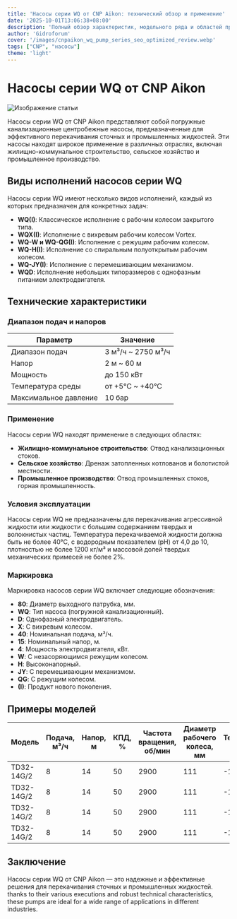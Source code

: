 ```yaml
---
title: 'Насосы серии WQ от CNP Aikon: технический обзор и применение'
date: '2025-10-01T13:06:38+08:00'
description: 'Полный обзор характеристик, модельного ряда и областей применения погружных канализационных насосов серии WQ от CNP Aikon.'
author: 'Gidroforum'
cover: '/images/cnpaikon_wq_pump_series_seo_optimized_review.webp'
tags: ["CNP", "насосы"]
theme: 'light'
---
```


# Насосы серии WQ от CNP Aikon

![Изображение статьи](/images/cnpaikon_wq_pump_series_seo_optimized_review.webp)

Насосы серии WQ от CNP Aikon представляют собой погружные канализационные центробежные насосы, предназначенные для эффективного перекачивания сточных и промышленных жидкостей. Эти насосы находят широкое применение в различных отраслях, включая жилищно-коммунальное строительство, сельское хозяйство и промышленное производство.

## Виды исполнений насосов серии WQ

Насосы серии WQ имеют несколько видов исполнений, каждый из которых предназначен для конкретных задач:

- **WQ(I)**: Классическое исполнение с рабочим колесом закрытого типа.
- **WQX(I)**: Исполнение с вихревым рабочим колесом Vortex.
- **WQ-W и WQ-QG(I)**: Исполнение с режущим рабочим колесом.
- **WQ-H(I)**: Исполнение со спиральным полуоткрытым рабочим колесом.
- **WQ-JY(I)**: Исполнение с перемешивающим механизмом.
- **WQD**: Исполнение небольших типоразмеров с однофазным питанием электродвигателя.

## Технические характеристики

### Диапазон подач и напоров

| Параметр             | Значение                |
|----------------------|-------------------------|
| Диапазон подач       | 3 м³/ч ~ 2750 м³/ч      |
| Напор               | 2 м ~ 60 м              |
| Мощность            | до 150 кВт              |
| Температура среды    | от +5°С ~ +40°С          |
| Максимальное давление| 10 бар                  |

### Применение

Насосы серии WQ находят применение в следующих областях:

- **Жилищно-коммунальное строительство**: Отвод канализационных стоков.
- **Сельское хозяйство**: Дренаж затопленных котлованов и болотистой местности.
- **Промышленное производство**: Отвод промышленных стоков, горная промышленность.

### Условия эксплуатации

Насосы серии WQ не предназначены для перекачивания агрессивной жидкости или жидкости с большим содержанием твердых и волокнистых частиц. Температура перекачиваемой жидкости должна быть не более 40°С, с водородным показателем (pH) от 4,0 до 10, плотностью не более 1200 кг/м³ и массовой долей твердых механических примесей не более 2%.

### Маркировка

Маркировка насосов серии WQ включает следующие обозначения:

- **80**: Диаметр выходного патрубка, мм.
- **WQ**: Тип насоса (погружной канализационный).
- **D**: Однофазный электродвигатель.
- **X**: С вихревым колесом.
- **40**: Номинальная подача, м³/ч.
- **15**: Номинальный напор, м.
- **4**: Мощность электродвигателя, кВт.
- **W**: С незасоряющимся режущим колесом.
- **H**: Высоконапорный.
- **JY**: С перемешивающим механизмом.
- **QG**: С режущим колесом.
- **(I)**: Продукт нового поколения.

## Примеры моделей

| Модель           | Подача, м³/ч | Напор, м | КПД, %  | Частота вращения, об/мин | Диаметр рабочего колеса, мм | Температура среды, ℃ | Диаметр присоединения, мм | Мощность, кВт | Масса, кг |
|------------------|-------------|---------|---------|---------------------------|--------------------------------------|-------------------------|-----------------------------|-------------|--------|
| TD32-14G/2       | 8            | 14      | 50      | 2900                      | 111                                  | -15 ~ 110                 | 32                        | 0,75        | 33     |
| TD32-14G/2       | 8            | 14      | 50      | 2900                      | 111                                  | -15 ~ 110                 | 32                        | 0,75        | 33     |
| TD32-14G/2       | 8            | 14      | 50      | 2900                      | 111                                  | -15 ~ 110                 | 32                        | 0,75        | 33     |
| TD32-14G/2       | 8            | 14      | 50      | 2900                      | 111                                  | -15 ~ 110                 | 32                        | 0,75        | 33     |


## Заключение

Насосы серии WQ от CNP Aikon — это надежные и эффективные решения для перекачивания сточных и промышленных жидкостей. thanks to their various executions and robust technical characteristics, these pumps are ideal for a wide range of applications in different industries.
